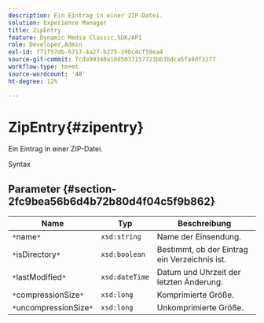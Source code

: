 ```yaml
---
description: Ein Eintrag in einer ZIP-Datei.
solution: Experience Manager
title: ZipEntry
feature: Dynamic Media Classic,SDK/API
role: Developer,Admin
exl-id: f71f57db-6717-4a27-b275-19bc4cf59ea4
source-git-commit: fcda99340a18d5037157723bb3bdca5fa9df3277
workflow-type: tm+mt
source-wordcount: '48'
ht-degree: 12%

---
```


# ZipEntry{#zipentry}

Ein Eintrag in einer ZIP-Datei.

Syntax

## Parameter {#section-2fc9bea56b6d4b72b80d4f04c5f9b862}

| Name | Typ | Beschreibung |
|---|---|---|
| `*`name`*` | `xsd:string` | Name der Einsendung. |
| `*`isDirectory`*` | `xsd:boolean` | Bestimmt, ob der Eintrag ein Verzeichnis ist. |
| `*`lastModified`*` | `xsd:dateTime` | Datum und Uhrzeit der letzten Änderung. |
| `*`compressionSize`*` | `xsd:long` | Komprimierte Größe. |
| `*`uncompressionSize`*` | `xsd:long` | Unkomprimierte Größe. |
